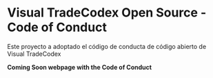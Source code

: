 # Visual TradeCodex Open Source - Code of Conduct

Este proyecto a adoptado el código de conducta de código abierto de Visual TradeCodex

**Coming Soon webpage with the Code of Conduct**